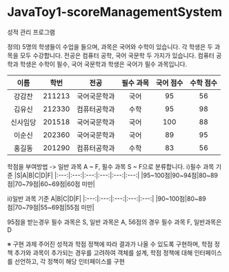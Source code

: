 # JavaToy1-scoreManagementSystem
성적 관리 프로그램

정의)
5명의 학생들이 수업을 들으며, 과목은 국어와 수학이 있습니다. 각 학생은 두 과목을 모두 수강합니다.
전공은 컴퓨터 공학, 국어 국문학 두 가지가 있습니다.
컴퓨터 공학과 학생은 수학이 필수, 국어 국문학과 학생은 국어가 필수 과목입니다.

|이름|학번|전공|필수 과목|국어 점수|수학 점수|
|:---:|:---:|:---:|:---:|:---:|:---:|
|강감찬|211213|국어국문학과|국어|95|56|
|김유신|212330|컴퓨터공학과|수학|95|98|
|신사임당|201518|국어국문학과|국어|100|88|
|이순신|202360|국어국문학과|국어|89|95|
|홍길동|201290|컴퓨터공학과|수학|83|56|

학점을 부여방법 -> 일반 과목 A ~ F, 필수 과목 S ~ F으로 분류합니다. 
ⅰ)필수 과목 기준
|S|A|B|C|D|F|
|:---:|:---:|:---:|:---:|:---:|:---:|
|95~100점|90~94점|80~89점|70~79점|60~69점|60점 미만|

ⅱ)일반 과목 기준
A|B|C|D|F|
|:---:|:---:|:---:|:---:|:---:|
|90~100점|80~89점|70~79점|55~69점|55점 미만|

95점을 받는경우 필수 과목은 S, 일반 과목은 A, 56점의 경우 필수 과목 F, 일반과목은 D

※ 구현 과제
주어진 성적과 학점 정책에 따라 결과가 나올 수 있도록 구현하며, 학점 정책 추가와 과목이 추가되는 경우를 고려하여 객체를 설계,
학점 정책에 대해 인터페이스를 선언하고, 각 정책이 해당 인터페이스를 구현
